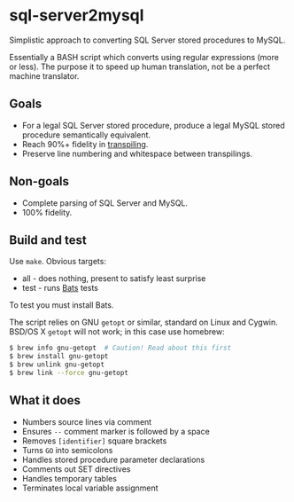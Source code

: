 # sql-server2mysql

Simplistic approach to converting SQL Server stored procedures to MySQL.

Essentially a BASH script which converts using regular expressions (more or
less).  The purpose it to speed up human translation, not be a perfect
machine translator.

## Goals

* For a legal SQL Server stored procedure, produce a legal MySQL stored
  procedure semantically equivalent.
* Reach 90%+ fidelity in [transpiling](https://en.wikipedia.org/wiki/Source-to-source_compiler).
* Preserve line numbering and whitespace between transpilings.

## Non-goals

* Complete parsing of SQL Server and MySQL.
* 100% fidelity.

## Build and test

Use `make`.  Obvious targets:

* all - does nothing, present to satisfy least surprise
* test - runs [Bats](https://github.com/sstephenson/bats) tests

To test you must install Bats.

The script relies on GNU `getopt` or similar, standard on Linux and Cygwin.
BSD/OS X `getopt` will not work; in this case use homebrew:

```bash
$ brew info gnu-getopt  # Caution! Read about this first
$ brew install gnu-getopt
$ brew unlink gnu-getopt
$ brew link --force gnu-getopt
```

## What it does

* Numbers source lines via comment
* Ensures `--` comment marker is followed by a space
* Removes `[identifier]` square brackets
* Turns `GO` into semicolons
* Handles stored procedure parameter declarations
* Comments out SET directives
* Handles temporary tables
* Terminates local variable assignment
